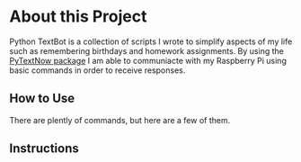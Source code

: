 # About this Project

Python TextBot is a collection of scripts I wrote to simplify aspects of my life such as remembering birthdays and homework assignments. By using the [PyTextNow package](https://pypi.org/project/PyTextNow/) I am able to communiacte with my Raspberry Pi using basic commands in order to receive responses.

## How to Use

There are plently of commands, but here are a few of them.



## Instructions


